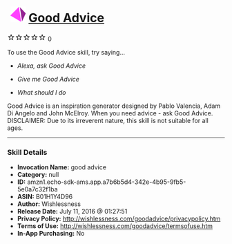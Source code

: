 # &nbsp;<img src="skill_icon" alt="Good Advice icon" width="36"> [Good Advice](http://alexa.amazon.com/#skills/amzn1.echo-sdk-ams.app.a7b6b5d4-342e-4b95-9fb5-5e0a7c32f1ba)
![0 stars](../../images/ic_star_border_black_18dp_1x.png)![0 stars](../../images/ic_star_border_black_18dp_1x.png)![0 stars](../../images/ic_star_border_black_18dp_1x.png)![0 stars](../../images/ic_star_border_black_18dp_1x.png)![0 stars](../../images/ic_star_border_black_18dp_1x.png) 0

To use the Good Advice skill, try saying...

* *Alexa, ask Good Advice*

* *Give me Good Advice*

* *What should I do*

Good Advice is an inspiration generator designed by Pablo Valencia, Adam Di Angelo and John McElroy. When you need advice - ask Good Advice.
DISCLAIMER: Due to its irreverent nature, this skill is not suitable for all ages.

***

### Skill Details

* **Invocation Name:** good advice
* **Category:** null
* **ID:** amzn1.echo-sdk-ams.app.a7b6b5d4-342e-4b95-9fb5-5e0a7c32f1ba
* **ASIN:** B01H1Y4D96
* **Author:** Wishlessness
* **Release Date:** July 11, 2016 @ 01:27:51
* **Privacy Policy:** http://wishlessness.com/goodadvice/privacypolicy.htm
* **Terms of Use:** http://wishlessness.com/goodadvice/termsofuse.htm
* **In-App Purchasing:** No
